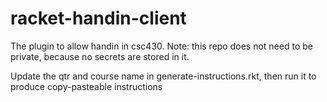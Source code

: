 racket-handin-client
====================

The plugin to allow handin in csc430. Note: this repo does not need to be
private, because no secrets are stored in it.

Update the qtr and course name in generate-instructions.rkt, then run it to produce copy-pasteable instructions
